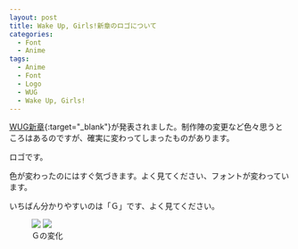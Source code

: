 ```yaml
---
layout: post
title: Wake Up, Girls!新章のロゴについて
categories:
  - Font
  - Anime
tags:
  - Anime
  - Font
  - Logo
  - WUG
  - Wake Up, Girls!
---
```


[WUG新章](http://wakeupgirls3.jp/){:target="_blank"}が発表されました。制作陣の変更など色々思うところはあるのですが、確実に変わってしまったものがあります。

ロゴです。

色が変わったのにはすぐ気づきます。よく見てください、フォントが変わっています。

いちばん分かりやすいのは「Ｇ」です、よく見てください。

<figure class="half">
    <a href="http://theoria24.github.io/images/wugo.jpg"><img src="http://theoria24.github.io/images/wugo.jpg"></a>
    <a href="http://theoria24.github.io/images/wugn.png"><img src="http://theoria24.github.io/images/wugn.png"></a>
    <figcaption>Ｇの変化</figcaption>
</figure>

